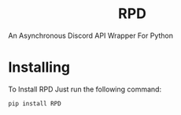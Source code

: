 <h1 align="center">RPD</h1>

An Asynchronous Discord API Wrapper For Python

# Installing

To Install RPD Just run the following command:

```py
pip install RPD
```
